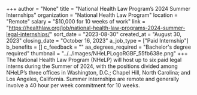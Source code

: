 +++
author = "None"
title = "National Health Law Program’s 2024 Summer Internships"
organization = "National Health Law Program"
location = "Remote"
salary = "$10,000 for 10 weeks of work"
link = "https://healthlaw.org/job/national-health-law-programs-2024-summer-legal-internships/"
sort_date = "2023-08-30"
created_at = "August 30, 2023"
closing_date = "October 16, 2023"
a_job_type = ["Paid Internship"]
b_benefits = []
c_feedback = ""
aa_degrees_required = "Bachelor's degree required"
thumbnail = "../../images/NHeLPLogoRGBF_55fb638e.png"
+++
The National Health Law Program (NHeLP) will host up to six paid legal interns during the Summer of 2024, with the positions divided among NHeLP’s three offices in Washington, D.C.; Chapel Hill, North Carolina; and Los Angeles, California. Summer internships are remote and generally involve a 40 hour per week commitment for 10 weeks. 